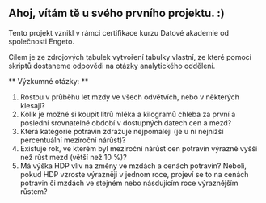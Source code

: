 ## Ahoj, vítám tě u svého prvního projektu. :) ##

Tento projekt vznikl v rámci certifikace kurzu Datové akademie od společnosti Engeto.

Cílem je ze zdrojových tabulek vytvoření tabulky vlastní, ze které pomocí skriptů dostaneme odpovědi na otázky analytického oddělení.

** Výzkumné otázky: ** 

1. Rostou v průběhu let mzdy ve všech odvětvích, nebo v některých klesají?
2. Kolik je možné si koupit litrů mléka a kilogramů chleba za první a poslední srovnatelné období v dostupných datech cen a mezd?
3. Která kategorie potravin zdražuje nejpomaleji (je u ní nejnižší percentuální meziroční nárůst)?
4. Existuje rok, ve kterém byl meziroční nárůst cen potravin výrazně vyšší než růst mezd (větší než 10 %)?
5. Má výška HDP vliv na změny ve mzdách a cenách potravin? Neboli, pokud HDP vzroste výrazněji v jednom roce, projeví se to na cenách potravin či mzdách ve stejném nebo násdujícím roce výraznějším růstem?




